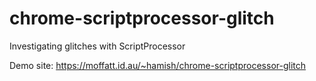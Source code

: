 # chrome-scriptprocessor-glitch
Investigating glitches with ScriptProcessor

Demo site: https://moffatt.id.au/~hamish/chrome-scriptprocessor-glitch
